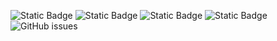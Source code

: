 ![Static Badge](https://img.shields.io/badge/blacklists-60-000000) ![Static Badge](https://img.shields.io/badge/blacklisted-3000597-cc0000) ![Static Badge](https://img.shields.io/badge/whitelisted-2242-00CC00) ![Static Badge](https://img.shields.io/badge/streaming_blacklist-28106-000000) ![GitHub issues](https://img.shields.io/github/issues/fabriziosalmi/blacklists)
